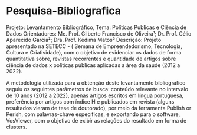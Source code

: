 # Pesquisa-Bibliografica


Projeto: Levantamento Bibliográfico,
Tema: Políticas Publicas e Ciência de Dados
Orientadores: Me. Prof. Gilberto Francisco de Oliveira¹; Dr. Prof. Célio Aparecido Garcia²; Dra. Prof.
Kédima Matos³
Descrição: Projeto apresentado na SETECC - ( Semana de Empreendedorismo, Tecnologia, Cultura e
Criatividade), com o objetivo de evidenciar os dados de forma quantitativa sobre, revistas
recorrentes e quantidade de artigos sobre ciência de dados x políticas públicas aplicadas a área da
saúde (2012 a 2022).

A metodologia utilizada para a obtenção deste levantamento
bibliográfico seguiu os seguintes parâmetros de busca:
conteúdo relevante no intervalo de 10 anos (2012 a 2022),
apenas artigos escritos em língua portuguesa, preferência
por artigos com índice H e publicados em revista (alguns
resultados vieram de tese de doutorado), por meio da
ferramenta Publish or Perish, com palavras-chave
específicas, e exportando para o software, VosViewer, com o
objetivo de exibir as relações do resultado em forma de
clusters.
